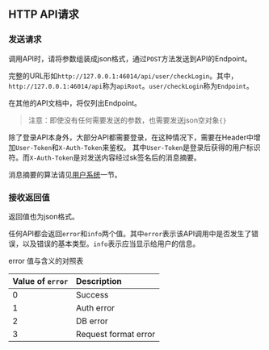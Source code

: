 ## HTTP API请求

### 发送请求

调用API时，请将参数组装成json格式，通过`POST`方法发送到API的Endpoint。

完整的URL形如`http://127.0.0.1:46014/api/user/checkLogin`。其中，`http://127.0.0.1:46014/api`称为`apiRoot`。`user/checkLogin`称为`Endpoint`。

在其他的API文档中，将仅列出Endpoint。

> 注意：即使没有任何需要发送的参数，也需要发送json空对象`{}`

除了登录API本身外，大部分API都需要登录，在这种情况下，需要在Header中增加`User-Token`和`X-Auth-Token`来鉴权。
其中`User-Token`是登录后获得的用户标识符。而`X-Auth-Token`是对发送内容经过sk签名后的消息摘要。

消息摘要的算法请见[用户系统](user.md)一节。

### 接收返回值

返回值也为json格式。

任何API都会返回`error`和`info`两个值。其中`error`表示该API调用中是否发生了错误，以及错误的基本类型。`info`表示应当显示给用户的信息。

error 值与含义的对照表

|Value of `error`  |Description
|:-----------------|:--------------
| 0                | Success
| 1                | Auth error
| 2                | DB error
| 3                | Request format error
